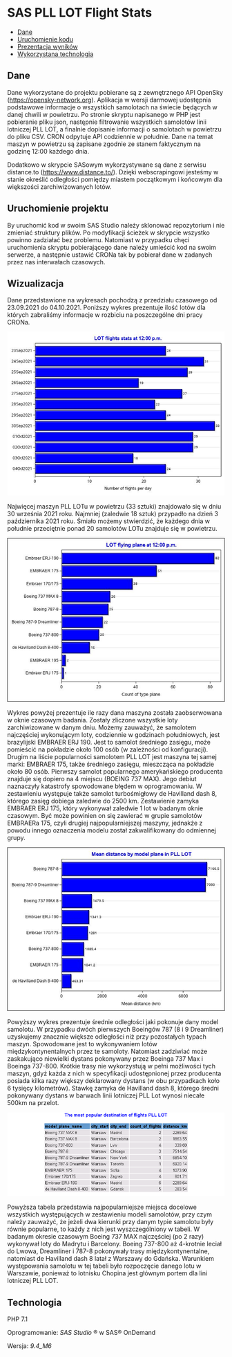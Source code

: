 # SAS PLL LOT Flight Stats

* [Dane](#Dane)
* [Uruchomienie kodu](#Uruchomienie_projektu)
* [Prezentacja wyników](#Wizualizacja)
* [Wykorzystana technologia](#Technologia)

## Dane
Dane wykorzystane do projektu pobierane są z zewnętrznego API OpenSky (https://opensky-network.org). Aplikacja w wersji darmowej udostępnia podstawowe informacje o
wszystkich samolotach na świecie będących w danej chwili w powietrzu. Po stronie skryptu napisanego w PHP jest pobieranie pliku json, następnie filtrowanie wszystkich 
samolotów linii lotniczej PLL LOT, a finalnie dopisanie informacji o samolotach w powietrzu do pliku CSV. CRON odpytuje API codziennie w południe.
Dane na temat maszyn w powietrzu są zapisane zgodnie ze stanem faktycznym na godzinę 12:00 każdego dnia.

Dodatkowo w skrypcie SASowym wykorzystywane są dane z serwisu distance.to (https://www.distance.to/). Dzięki webscrapingowi jesteśmy w stanie określić odległości pomiędzy 
miastem początkowym i końcowym dla większości zarchiwizowanych lotów.

## Uruchomienie projektu

By uruchomić kod w swoim SAS Studio należy sklonować repozytorium i nie zmieniać struktury plików. Po modyfikacji ścieżek w skrypcie wszystko powinno zadziałać bez problemu. 
Natomiast w przypadku chęci uruchomienia skryptu pobierającego dane należy umieścić kod na swoim serwerze, a następnie ustawić CRONa tak by pobierał dane w zadanych przez 
nas interwałach czasowych.

## Wizualizacja

Dane przedstawione na wykresach pochodzą z przedziału czasowego od 23.09.2021 do 04.10.2021. Poniższy wykres prezentuje ilość lotów dla których zabraliśmy informacje 
w rozbiciu na poszczególne dni pracy CRONa.

![liczba lotow per dzien](https://github.com/WHHY100/SAS-PLL-Lot-Flight-Stats/blob/main/img/STATS_FLIGHTS_PER_DAY.jpg?raw=true)

Najwięcej maszyn PLL LOTu w powietrzu (33 sztuki) znajdowało się w dniu 30 września 2021 roku. Najmniej (zaledwie 18 sztuk) przypadło na dzień 3 października 2021 roku. 
Śmiało możemy stwierdzić, że każdego dnia w południe przeciętnie ponad 20 samolotów LOTu znajduje się w powietrzu.

![liczba lotow per samolot](https://github.com/WHHY100/SAS-PLL-Lot-Flight-Stats/blob/main/img/STATS_FLIGHTS_PER_PLANE.jpg?raw=true)

Wykres powyżej prezentuje ile razy dana maszyna została zaobserwowana w oknie czasowym badania. Zostały zliczone wszystkie loty zarchiwizowane w danym dniu. 
Możemy zauważyć, że samolotem najczęściej wykonującym loty, codziennie w godzinach południowych, jest brazylijski EMBRAER ERJ 190. Jest to samolot średniego zasięgu, może 
pomieścić na pokładzie około 100 osób (w zależności od konfiguracji). Drugim na liście popularności samolotem PLL LOT jest maszyna tej samej marki: EMBRAER 175, także
średniego zasięgu, mieszcząca na pokładzie około 80 osób. Pierwszy samolot popularnego amerykańskiego producenta znajduje się dopiero na 4 miejscu (BOEING 737 MAX). 
Jego debiut naznaczyły katastrofy spowodowane błędem w oprogramowaniu. W zestawieniu występuje także samolot turbośmigłowy de Havilland dash 8, 
którego zasięg dobiega zaledwie do 2500 km. Zestawienie zamyka EMBRAER ERJ 175, który wykonywał zaledwie 1 lot w badanym oknie czasowym. Być może powinien on się zawierać w 
grupie samolotów EMBRAERa 175, czyli drugiej najpopularniejszej maszyny, jednakże z powodu innego oznaczenia modelu został zakwalifikowany do odmiennej grupy.

![liczba lotow per samolot](https://github.com/WHHY100/SAS-PLL-Lot-Flight-Stats/blob/main/img/MEAN_DISTANCE_PER_PLANE.jpg?raw=true)

Powyższy wykres prezentuje średnie odległości jaki pokonuje dany model samolotu. W przypadku dwóch pierwszych Boeingów 787 (8 i 9 Dreamliner) uzyskujemy znacznie większe 
odległości niż przy pozostałych typach maszyn. Spowodowane jest to wykonywaniem lotów międzykontynentalnych przez te samoloty. Natomiast zadziwiać może zaskakująco niewielki 
dystans pokonywany przez Boeinga 737 Max i Boeinga 737-800. Krótkie trasy nie wykorzystują w pełni możliwości tych maszyn, gdyż każda z nich w specyfikacji udostępnionej 
przez producenta posiada kilka razy większy deklarowany dystans (w obu przypadkach koło 6 tysięcy kilometrów). Stawkę zamyka de Havilland dash 8, którego średni pokonywany 
dystans w barwach linii lotniczej PLL Lot wynosi niecałe 500km na przelot.

![liczba lotow per samolot](https://github.com/WHHY100/SAS-PLL-Lot-Flight-Stats/blob/main/img/POPULAR_DESTINATION_FLIGHTS.jpg?raw=true)

Powyższa tabela przedstawia najpopularniejsze miejsca docelowe wszystkich występujących w zestawieniu modeli samolotów, przy czym należy zauważyć, że jeżeli dwa kierunki przy 
danym typie samolotu były równie popularne, to każdy z nich jest wyszczególniony w tabeli. W badanym okresie czasowym Boeing 737 MAX najczęściej (po 2 razy) wykonywał loty 
do Madrytu i Barcelony. Boeing 737-800 aż 4-krotnie leciał do Lwowa, Dreamliner i 787-8 pokonywały trasy międzykontynentalne, natomiast de Havilland dash 8 latał z Warszawy 
do Gdańska. Warunkiem występowania samolotu w tej tabeli było rozpoczęcie danego lotu w Warszawie, ponieważ to lotnisku Chopina jest głównym portem dla lini lotniczej PLL LOT.

## Technologia

PHP 7.1

Oprogramowanie: *SAS Studio* ® w SAS® OnDemand

Wersja: *9.4_M6*
